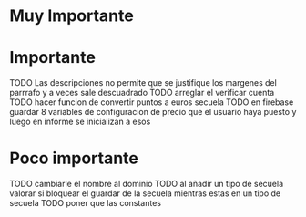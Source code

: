 # Muy Importante

# Importante

TODO Las descripciones no permite que se justifique los margenes del parrrafo y a veces sale descuadrado
TODO arreglar el verificar cuenta
TODO hacer funcion de convertir puntos a euros secuela
TODO en firebase guardar 8 variables de configuracion de precio que el usuario haya puesto y luego en informe se inicializan a esos



# Poco importante

TODO cambiarle el nombre al dominio
TODO al añadir un tipo de secuela valorar si bloquear el guardar de la secuela mientras estas en un tipo de secuela
TODO poner  que las constantes 
